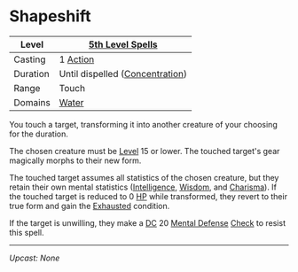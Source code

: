 # Shapeshift

| Level    | [5th Level Spells](5th%20Level%20Spells.md)                               |
| -------- | ------------------------------------------------------------------------- |
| Casting  | 1 [Action](../../../../Game%20Procedures/Core%20Procedures/Action.md)                       |
| Duration | Until dispelled ([Concentration](../../Concentration.md)) |
| Range    | Touch                                                                     |
| Domains  | [Water](../../Spell%20Domains/Water.md)                                |

You touch a target, transforming it into another creature of your choosing for the duration.

The chosen creature must be [Level](../../../../Player%20Characters/Derived%20Statistics/Level.md) 15 or lower. The touched target's gear magically morphs to their new form.

The touched target assumes all statistics of the chosen creature, but they retain their own mental statistics ([Intelligence](../../../../Player%20Characters/The%20Ability%20Scores/Intelligence.md), [Wisdom](../../../../Player%20Characters/The%20Ability%20Scores/Wisdom.md), and [Charisma](../../../../Player%20Characters/The%20Ability%20Scores/Charisma.md)). If the touched target is reduced to 0 [HP](../../../../Player%20Characters/Derived%20Statistics/Hit%20Points.md) while transformed, they revert to their true form and gain the [Exhausted](../../../../Game%20Procedures/Conditions/Exhausted.md) condition.

If the target is unwilling, they make a [DC](../../../../Game%20Procedures/Core%20Procedures/DC.md) 20 [Mental Defense](../../../../Player%20Characters/Derived%20Statistics/Mental%20Defense.md) [Check](../../../../Game%20Procedures/Core%20Procedures/Check.md) to resist this spell.

---
*Upcast: None*
